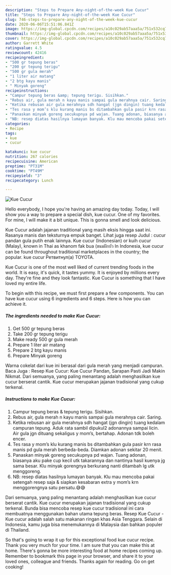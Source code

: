 ```yaml
---
description: "Steps to Prepare Any-night-of-the-week Kue Cucur"
title: "Steps to Prepare Any-night-of-the-week Kue Cucur"
slug: 746-steps-to-prepare-any-night-of-the-week-kue-cucur
date: 2020-06-06T15:51:06.841Z
image: https://img-global.cpcdn.com/recipes/a10c029ab57aaa5a/751x532cq70/kue-cucur-foto-resep-utama.jpg
thumbnail: https://img-global.cpcdn.com/recipes/a10c029ab57aaa5a/751x532cq70/kue-cucur-foto-resep-utama.jpg
cover: https://img-global.cpcdn.com/recipes/a10c029ab57aaa5a/751x532cq70/kue-cucur-foto-resep-utama.jpg
author: Garrett White
ratingvalue: 4.5
reviewcount: 42416
recipeingredient:
- "500 gr tepung beras"
- "200 gr tepung terigu"
- "500 gr gula merah"
- "1 liter air matang"
- "2 btg kayu manis"
- " Minyak goreng"
recipeinstructions:
- "Campur tepung beras &amp; tepung terigu. Sisihkan."
- "Rebus air, gula merah n kayu manis sampai gula merahnya cair. Saring."
- "Ketika rebusan air gula merahnya sdh hangat (jgn dingin) tuang kedalam campuran tepung. Aduk rata sambil dipukul2 adonannya sampai licin. Air gula jgn dituang sekaligus y mom’s, bertahap. Adonan tdk boleh encer."
- "Tes rasa y mom’s klu kurang manis bs ditambahkan gula pasir krn rasa manis pd gula merah berbeda-beda. Diamkan adonan sekitar 20 menit."
- "Panaskan minyak goreng secukupnya pd wajan. Tuang adonan, biasanya aku pake cup kecil utk takarannya dan nantinya hasil kuenya jg sama besar. Klu minyak gorengnya berkurang nanti ditambah lg utk menggoreng."
- "NB: resep diatas hasilnya lumayan banyak. Klu mau mencoba pakai setengah resep saja &amp; siapkan kesabaran extra y mom’s krn menggorengnya satu persatu.😅😅"
categories:
- Recipe
tags:
- kue
- cucur

katakunci: kue cucur 
nutrition: 267 calories
recipecuisine: American
preptime: "PT31M"
cooktime: "PT49M"
recipeyield: "3"
recipecategory: Lunch

---
```



![Kue Cucur](https://img-global.cpcdn.com/recipes/a10c029ab57aaa5a/751x532cq70/kue-cucur-foto-resep-utama.jpg)

Hello everybody, I hope you're having an amazing day today. Today, I will show you a way to prepare a special dish, kue cucur. One of my favorites. For mine, I will make it a bit unique. This is gonna smell and look delicious.

Kue Cucur adalah jajanan traditional yang masih eksis hingga saat ini. Rasanya manis dan teksturnya empuk banget. Lihat juga resep Judul : cucur pandan gula putih enak lainnya. Kue cucur (Indonesian) or kuih cucur (Malay), known in Thai as khanom fak bua (ขนมฝักบัว In Indonesia, kue cucur can be found throughout traditional marketplaces in the country; the popular. kue cucur Ретвитнул(а) TOYOTA.

Kue Cucur is one of the most well liked of current trending foods in the world. It is easy, it's quick, it tastes yummy. It is enjoyed by millions every day. They're fine and they look fantastic. Kue Cucur is something that I have loved my entire life.


To begin with this recipe, we must first prepare a few components. You can have kue cucur using 6 ingredients and 6 steps. Here is how you can achieve it.

<!--inarticleads1-->

##### The ingredients needed to make Kue Cucur:

1. Get 500 gr tepung beras
1. Take 200 gr tepung terigu
1. Make ready 500 gr gula merah
1. Prepare 1 liter air matang
1. Prepare 2 btg kayu manis
1. Prepare  Minyak goreng


Warna cokelat dari kue ini berasal dari gula merah yang menjadi campuran. Baca Juga : Resep Kue Cucur: Kue Cucur Pandan, Sarapan Pasti Jadi Makin Nikmat. Dari semuanya, yang paling menantang adalah menghasilkan kue cucur berserat cantik. Kue cucur merupakan jajanan tradisional yang cukup terkenal. 

<!--inarticleads2-->

##### Instructions to make Kue Cucur:

1. Campur tepung beras &amp; tepung terigu. Sisihkan.
1. Rebus air, gula merah n kayu manis sampai gula merahnya cair. Saring.
1. Ketika rebusan air gula merahnya sdh hangat (jgn dingin) tuang kedalam campuran tepung. Aduk rata sambil dipukul2 adonannya sampai licin. Air gula jgn dituang sekaligus y mom’s, bertahap. Adonan tdk boleh encer.
1. Tes rasa y mom’s klu kurang manis bs ditambahkan gula pasir krn rasa manis pd gula merah berbeda-beda. Diamkan adonan sekitar 20 menit.
1. Panaskan minyak goreng secukupnya pd wajan. Tuang adonan, biasanya aku pake cup kecil utk takarannya dan nantinya hasil kuenya jg sama besar. Klu minyak gorengnya berkurang nanti ditambah lg utk menggoreng.
1. NB: resep diatas hasilnya lumayan banyak. Klu mau mencoba pakai setengah resep saja &amp; siapkan kesabaran extra y mom’s krn menggorengnya satu persatu.😅😅


Dari semuanya, yang paling menantang adalah menghasilkan kue cucur berserat cantik. Kue cucur merupakan jajanan tradisional yang cukup terkenal. Bunda bisa mencoba resep kue cucur tradisional ini cara membuatnya menggunakan bahan utama tepung beras. Resep Kue Cucur - Kue cucur adalah salah satu makanan ringan khas Asia Tenggara. Selain di Indonesia, kamu juga bisa menemukannya di Malaysia dan bahkan populer di Thailand. 

So that's going to wrap it up for this exceptional food kue cucur recipe. Thank you very much for your time. I am sure that you can make this at home. There's gonna be more interesting food at home recipes coming up. Remember to bookmark this page in your browser, and share it to your loved ones, colleague and friends. Thanks again for reading. Go on get cooking!
